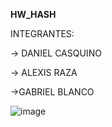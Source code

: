 **HW_HASH**

INTEGRANTES:

-> DANIEL CASQUINO

-> ALEXIS RAZA

->GABRIEL BLANCO

![image](https://github.com/Alexis0816/Hash-Table---Set-using-Hash-/assets/130480550/108af03a-423e-4f95-87f4-cf147af36dcd)
